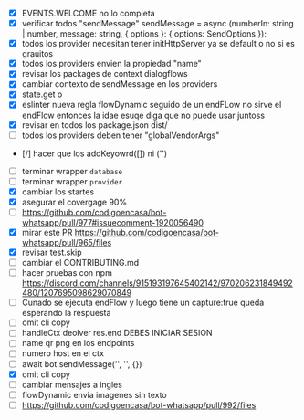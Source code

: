 - [x] EVENTS.WELCOME no lo completa
- [x] verificar todos "sendMessage" sendMessage = async (numberIn: string | number, message: string, { options }: { options: SendOptions }):
- [x] todos los provider necesitan tener initHttpServer ya se default o no si es grauitos
- [x] todos los providers envien la propiedad "name"
- [x] revisar los packages de context dialogflows
- [x] cambiar contexto de sendMessage en los providers
- [x] state.get<generico> o 
- [x] eslinter nueva regla flowDynamic seguido de un endFLow  no sirve el endFlow entonces la idae esuqe diga que no puede usar juntoss
- [x] revisar en todos los package.json  dist/
- [ ] todos los providers deben tener "globalVendorArgs"
- [/] hacer que los addKeyowrd([]) ni ('')
- [ ] terminar wrapper `database`
- [ ] terminar wrapper `provider`
- [X] cambiar los startes
- [X] asegurar el covergage 90%
- [ ] https://github.com/codigoencasa/bot-whatsapp/pull/977#issuecomment-1920056490
- [X] mirar este PR https://github.com/codigoencasa/bot-whatsapp/pull/965/files
- [X] revisar test.skip
- [ ] cambiar el CONTRIBUTING.md
- [ ] hacer pruebas con npm
https://discord.com/channels/915193197645402142/970206231849492480/1207695098629070849
- [ ] Cunado se ejecuta endFlow y luego tiene un capture:true queda esperando la respuesta
- [ ] omit cli copy
- [ ] handleCtx deolver res.end DEBES INICIAR SESION
- [ ] name qr png en los endpoints
- [ ] numero host en el ctx
- [ ] await bot.sendMessage('', '', {})
- [X] omit cli copy
- [ ] cambiar mensajes a ingles
- [ ] flowDynamic envia imagenes sin texto
- [ ] https://github.com/codigoencasa/bot-whatsapp/pull/992/files